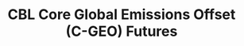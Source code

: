 ---
layout: default
title: CBL Core Global Emissions Offset (C-GEO) Futures
nav_order: 3
parent: Voluntary Carbon Markets (VCM)
grand_parent: Carbon Credit Market Insights
---
